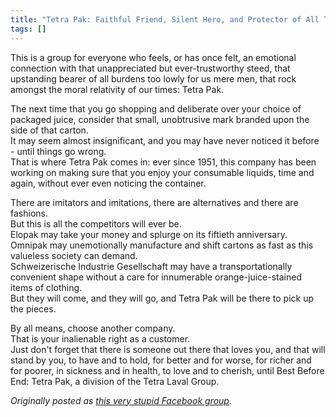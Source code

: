 ```yaml
---
title: "Tetra Pak: Faithful Friend, Silent Hero, and Protector of All Things Good"
tags: []
---
```


This is a group for everyone who feels, 
or has once felt, 
an emotional connection with 
that unappreciated but ever-trustworthy steed, 
that upstanding bearer of all burdens too lowly for us mere men, 
that rock amongst the moral relativity of our times: 
Tetra Pak.

The next time that you go shopping 
and deliberate over your choice of packaged juice, 
consider that small, unobtrusive mark branded upon the side of that carton.  
It may seem almost insignificant, 
and you may have never noticed it before - 
until things go wrong.  
That is where Tetra Pak comes in: 
ever since 1951, 
this company has been working on 
making sure that you enjoy your consumable liquids, 
time and again, 
without ever even noticing the container.

There are imitators and imitations, 
there are alternatives and there are fashions.  
But this is all the competitors will ever be.  
Elopak may take your money and splurge on its fiftieth anniversary.  
Omnipak may unemotionally manufacture and shift cartons 
as fast as this valueless society can demand.  
Schweizerische Industrie Gesellschaft 
may have a transportationally convenient shape 
without a care for innumerable orange-juice-stained items of clothing.  
But they will come, and they will go, 
and Tetra Pak will be there to pick up the pieces.

By all means, choose another company.  
That is your inalienable right as a customer.  
Just don't forget that there is someone out there that loves you, 
and that will stand by you, 
to have and to hold, 
for better and for worse, 
for richer and for poorer, 
in sickness and in health, 
to love and to cherish, 
until Best Before End: 
Tetra Pak, 
a division of the Tetra Laval Group.

_Originally posted as [this very stupid Facebook group](https://www.facebook.com/groups/2344538990/about/)._
